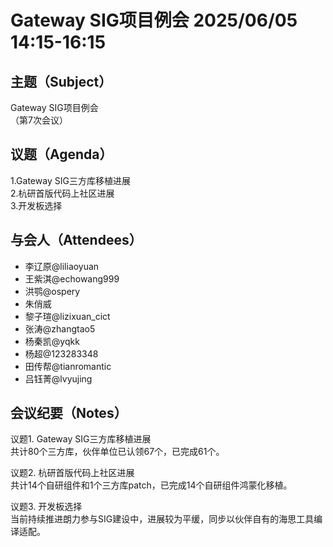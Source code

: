 # Gateway SIG项目例会 2025/06/05 14:15-16:15

## 主题（Subject）  
Gateway SIG项目例会  
（第7次会议）

## 议题（Agenda）  
1.Gateway SIG三方库移植进展  
2.杭研首版代码上社区进展  
3.开发板选择

## 与会人（Attendees）  
* 李辽原@liliaoyuan  
* 王紫淇@echowang999  
* 洪鹗@ospery  
* 朱俏威
* 黎子瑄@lizixuan_cict  
* 张涛@zhangtao5  
* 杨秦凯@yqkk  
* 杨超@123283348  
* 田传帮@tianromantic  
* 吕钰菁@lvyujing

## 会议纪要（Notes）  
议题1. Gateway SIG三方库移植进展  
共计80个三方库，伙伴单位已认领67个，已完成61个。

议题2. 杭研首版代码上社区进展  
共计14个自研组件和1个三方库patch，已完成14个自研组件鸿蒙化移植。

议题3. 开发板选择  
当前持续推进朗力参与SIG建设中，进展较为平缓，同步以伙伴自有的海思工具编译适配。